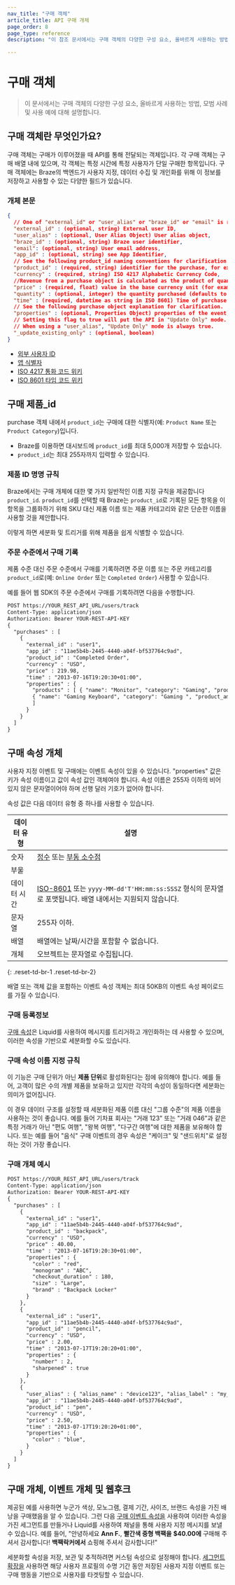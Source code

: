 ```yaml
---
nav_title: "구매 객체"
article_title: API 구매 개체
page_order: 8
page_type: reference
description: "이 참조 문서에서는 구매 객체의 다양한 구성 요소, 올바르게 사용하는 방법 및 사용할 수 있는 예제에 대해 설명합니다."

---
```


# 구매 객체

> 이 문서에서는 구매 객체의 다양한 구성 요소, 올바르게 사용하는 방법, 모범 사례 및 사용 예에 대해 설명합니다.

## 구매 객체란 무엇인가요?

구매 객체는 구매가 이루어졌을 때 API를 통해 전달되는 객체입니다. 각 구매 객체는 구매 배열 내에 있으며, 각 객체는 특정 시간에 특정 사용자가 단일 구매한 항목입니다. 구매 객체에는 Braze의 백엔드가 사용자 지정, 데이터 수집 및 개인화를 위해 이 정보를 저장하고 사용할 수 있는 다양한 필드가 있습니다.

### 개체 본문

```json
{
  // One of "external_id" or "user_alias" or "braze_id" or "email" is required.
  "external_id" : (optional, string) External user ID,
  "user_alias" : (optional, User Alias Object) User alias object,
  "braze_id" : (optional, string) Braze user identifier,
  "email": (optional, string) User email address,
  "app_id" : (optional, string) see App Identifier,
  // See the following product_id naming conventions for clarification.
  "product_id" : (required, string) identifier for the purchase, for example, Product Name or Product Category,
  "currency" : (required, string) ISO 4217 Alphabetic Currency Code,
  //Revenue from a purchase object is calculated as the product of quantity and price.
  "price" : (required, float) value in the base currency unit (for example, Dollars for USD, Yen for JPY),
  "quantity" : (optional, integer) the quantity purchased (defaults to 1, must be <= 100 -- currently, Braze treats a quantity _X_ as _X_ separate purchases with quantity 1),
  "time" : (required, datetime as string in ISO 8601) Time of purchase,
  // See the following purchase object explanation for clarification.
  "properties" : (optional, Properties Object) properties of the event,
  // Setting this flag to true will put the API in "Update Only" mode.
  // When using a "user_alias", "Update Only" mode is always true.
  "_update_existing_only" : (optional, boolean)
}
```

- [외부 사용자 ID]({{site.baseurl}}/api/basics/#user-ids)
- [앱 식별자]({{site.baseurl}}/api/identifier_types/)
- [ISO 4217 통화 코드 위키][20]
- [ISO 8601 타임 코드 위키][22]

## 구매 제품_id

purchase 객체 내에서 `product_id`는 구매에 대한 식별자(예: `Product Name` 또는 `Product Category`)입니다.

- Braze를 이용하면 대시보드에 `product_id`를 최대 5,000개 저장할 수 있습니다.
- `product_id`는 최대 255자까지 입력할 수 있습니다.

### 제품 ID 명명 규칙

Braze에서는 구매 개체에 대한 몇 가지 일반적인 이름 지정 규칙을 제공합니다 `product_id`. `product_id`를 선택할 때 Braze는 `product_id`로 기록된 모든 항목을 이 항목을 그룹화하기 위해 SKU 대신 제품 이름 또는 제품 카테고리와 같은 단순한 이름을 사용할 것을 제안합니다.

이렇게 하면 세분화 및 트리거를 위해 제품을 쉽게 식별할 수 있습니다.

### 주문 수준에서 구매 기록

제품 수준 대신 주문 수준에서 구매를 기록하려면 주문 이름 또는 주문 카테고리를 `product_id`로(예: `Online Order` 또는 `Completed Order`) 사용할 수 있습니다.

예를 들어 웹 SDK의 주문 수준에서 구매를 기록하려면 다음을 수행합니다.

```html
POST https://YOUR_REST_API_URL/users/track
Content-Type: application/json
Authorization: Bearer YOUR-REST-API-KEY
{
  "purchases" : [
    {
      "external_id" : "user1",
      "app_id" : "11ae5b4b-2445-4440-a04f-bf537764c9ad",
      "product_id" : "Completed Order",
      "currency" : "USD",
      "price" : 219.98,
      "time" : "2013-07-16T19:20:30+01:00",
      "properties" : {
        "products" : [ { "name": "Monitor", "category": "Gaming", "product_amount": 19.99, },
        { "name": "Gaming Keyboard", "category": "Gaming ", "product_amount": 199.99, }
        ]
      }
    }
  ]
}
```

## 구매 속성 개체

사용자 지정 이벤트 및 구매에는 이벤트 속성이 있을 수 있습니다. "properties" 값은 키가 속성 이름이고 값이 속성 값인 객체여야 합니다. 속성 이름은 255자 이하의 비어 있지 않은 문자열이어야 하며 선행 달러 기호가 없어야 합니다. 

속성 값은 다음 데이터 유형 중 하나를 사용할 수 있습니다.

| 데이터 유형 | 설명 |
| --- | --- |
| 숫자 | [정수](https://en.wikipedia.org/wiki/Integer) 또는 [부동 소수점](https://en.wikipedia.org/wiki/Floating-point_arithmetic) |
| 부울 |  |
| 데이터 시간 | [ISO-8601](https://en.wikipedia.org/wiki/ISO_8601) 또는 `yyyy-MM-dd'T'HH:mm:ss:SSSZ` 형식의 문자열로 포맷됩니다. 배열 내에서는 지원되지 않습니다. |
| 문자열 | 255자 이하. |
| 배열 | 배열에는 날짜/시간을 포함할 수 없습니다. |
| 개체 | 오브젝트는 문자열로 수집됩니다. |
{: .reset-td-br-1 .reset-td-br-2}

배열 또는 객체 값을 포함하는 이벤트 속성 객체는 최대 50KB의 이벤트 속성 페이로드를 가질 수 있습니다.

### 구매 등록정보

[구매 속성]({{site.baseurl}}/user_guide/data_and_analytics/custom_data/purchase_events/#purchase-properties)은 Liquid를 사용하여 메시지를 트리거하고 개인화하는 데 사용할 수 있으며, 이러한 속성을 기반으로 세분화할 수도 있습니다.

### 구매 속성 이름 지정 규칙

이 기능은 구매 단위가 아닌 **제품 단위**로 활성화된다는 점에 유의해야 합니다. 예를 들어, 고객이 많은 수의 개별 제품을 보유하고 있지만 각각의 속성이 동일하다면 세분화는 의미가 없어집니다.

이 경우 데이터 구조를 설정할 때 세분화된 제품 이름 대신 "그룹 수준"의 제품 이름을 사용하는 것이 좋습니다. 예를 들어 기차표 회사는 "거래 123" 또는 "거래 046"과 같은 특정 거래가 아닌 "편도 여행", "왕복 여행", "다구간 여행"에 대한 제품을 보유해야 합니다. 또는 예를 들어 "음식" 구매 이벤트의 경우 속성은 "케이크" 및 "샌드위치"로 설정하는 것이 가장 좋습니다.

### 구매 개체 예시
```html
POST https://YOUR_REST_API_URL/users/track
Content-Type: application/json
Authorization: Bearer YOUR-REST-API-KEY
{
  "purchases" : [
    {
      "external_id" : "user1",
      "app_id" : "11ae5b4b-2445-4440-a04f-bf537764c9ad",
      "product_id" : "backpack",
      "currency" : "USD",
      "price" : 40.00,
      "time" : "2013-07-16T19:20:30+01:00",
      "properties" : {
        "color" : "red",
        "monogram" : "ABC",
        "checkout_duration" : 180,
        "size" : "Large",
        "brand" : "Backpack Locker"
      }
    },
    {
      "external_id" : "user1",
      "app_id" : "11ae5b4b-2445-4440-a04f-bf537764c9ad",
      "product_id" : "pencil",
      "currency" : "USD",
      "price" : 2.00,
      "time" : "2013-07-17T19:20:20+01:00",
      "properties" : {
        "number" : 2,
        "sharpened" : true
      }
    },
    {
      "user_alias" : { "alias_name" : "device123", "alias_label" : "my_device_identifier"},
      "app_id" : "11ae5b4b-2445-4440-a04f-bf537764c9ad",
      "product_id" : "pen",
      "currency" : "USD",
      "price" : 2.50,
      "time" : "2013-07-17T19:20:20+01:00",
      "properties" : {
        "color" : "blue",
      }
    }
  ]
}
```

## 구매 개체, 이벤트 개체 및 웹후크

제공된 예를 사용하면 누군가 색상, 모노그램, 결제 기간, 사이즈, 브랜드 속성을 가진 배낭을 구매했음을 알 수 있습니다. 그런 다음 [구매 이벤트 속성을][2] 사용하여 이러한 속성을 가진 세그먼트를 만들거나 Liquid를 사용하여 채널을 통해 사용자 지정 메시지를 보낼 수 있습니다. 예를 들어, "안녕하세요 **Ann F.**, **빨간색 중형 백팩을** **$40.00에** 구매해 주셔서 감사합니다! **백팩락커에서** 쇼핑해 주셔서 감사합니다!"

세분화할 속성을 저장, 보관 및 추적하려면 커스텀 속성으로 설정해야 합니다. [세그먼트 확장을]({{site.baseurl}}/user_guide/engagement_tools/segments/segment_extension/) 사용하면 해당 사용자 프로필의 수명 기간 동안 저장된 사용자 지정 이벤트 또는 구매 행동을 기반으로 사용자를 타겟팅할 수 있습니다.

[2]: {{site.baseurl}}/user_guide/data_and_analytics/custom_data/purchase_events/#purchase-properties
[20]: http://en.wikipedia.org/wiki/ISO_4217 "ISO 4217 통화 코드"
[21]: {{site.baseurl}}/api/api_key/#the-app-identifier-api-key
[22]: https://en.wikipedia.org/wiki/ISO_8601 "ISO 8601 시간 코드"
[23]: {{site.baseurl}}/api/basics/#external-user-id-explanation
